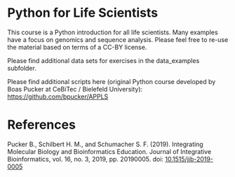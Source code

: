 # Python for Life Scientists
This course is a Python introduction for all life scientists. Many examples have a focus on genomics and sequence analysis. Please feel free to re-use the material based on terms of a CC-BY license.

Please find additional data sets for exercises in the data_examples subfolder.

Please find additional scripts here (original Python course developed by Boas Pucker at CeBiTec / Bielefeld University):
https://github.com/bpucker/APPLS



# References

Pucker B., Schilbert H. M., and Schumacher S. F. (2019). Integrating Molecular Biology and Bioinformatics Education. Journal of Integrative Bioinformatics, vol. 16, no. 3, 2019, pp. 20190005. doi: [10.1515/jib-2019-0005](https://doi.org/10.1515/jib-2019-0005)

